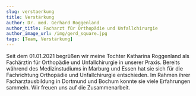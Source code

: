 ```yaml
---
slug: verstaerkung
title: Verstärkung
author: Dr. med. Gerhard Roggenland
author_title: Facharzt für Orthopädie und Unfallchirurgie
author_image_url: /img/gerd_square.jpg
tags: [Team, Verstärkung]
---
```


Seit dem 01.01.2021 begrüßen wir meine Tochter Katharina Roggenland als Fachärztin für Orthopädie und Unfallchirurgie in unserer Praxis. Bereits während des Medizinstudiums in Marburg und Essen hat sie sich für die Fachrichtung Orthopädie und Unfallchirurgie entschieden. Im Rahmen ihrer Facharztausbildung in Dortmund und Bochum konnte sie viele Erfahrungen sammeln. Wir freuen uns auf die Zusammenarbeit.
